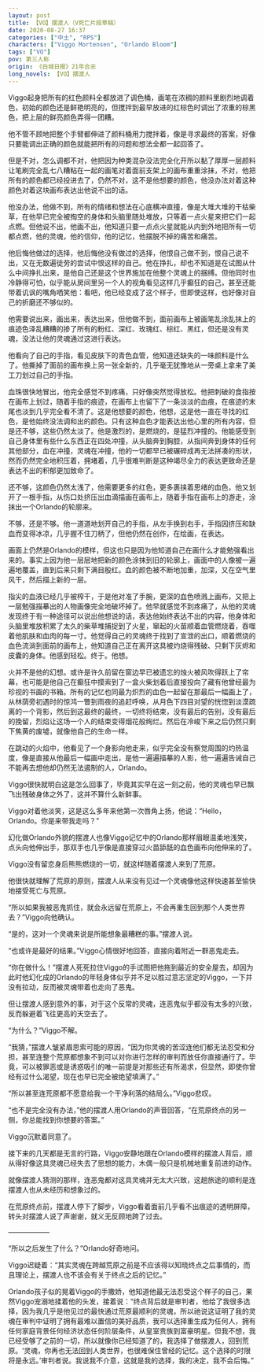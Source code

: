 ```yaml
---
layout: post
title: 【VO】摆渡人（V死亡片段草稿）
date: 2020-08-27 16:37
categories: ["中土", "RPS"]
characters: ["Viggo Mortensen", "Orlando Bloom"]
tags: ["VO"]
pov: 第三人称
origin: 《白城日报》21年合志
long_novels: 【VO】摆渡人
---
```


Viggo起身把所有的红色颜料全都放进了调色桶，画笔在浓稠的颜料里剧烈地调着色，初始的颜色还是鲜艳明亮的，但搅拌到最早放进的红棕色时调出了浓重的棕黑色，把上层的鲜亮颜色弄得一团糟。

他不管不顾地把整个手臂都伸进了颜料桶用力搅拌着，像是寻求最终的答案，好像只要能调出正确的颜色就能把所有的问题和想法全都一起回答了。

但是不对，怎么调都不对，他把因为种类混杂没法完全化开所以黏了厚厚一层颜料让笔刷完全乱七八糟粘在一起的画笔对着面前支架上的画布重重涂抹，不对，他把所有的颜色都已经投进去了，仍然不对，这不是他想要的颜色，他没办法对着这种颜色对着这块画布表达出他说不出的话。

他没办法，他做不到，所有的情绪和想法在心底横冲直撞，像是大堆大堆的干枯柴草，在他早已完全被掏空的身体和头脑里随处堆放，只等着一点火星来把它们一起点燃。但他说不出，他画不出，他知道只要一点点火星就能从内到外地把所有一切都点燃，他的灵魂，他的信仰，他的记忆，他摆脱不掉的痛苦和痛苦。

他后悔他做过的选择，他后悔他没有做过的选择，他恨自己做不到，恨自己说不出，又在无数遍徒劳的尝试中恨这样的自己。他在挣扎，却也不知道是在试图从什么中间挣扎出来，是他自己还是这个世界施加在他整个灵魂上的捆缚。但他同时也冷静得可怕，似乎能从房间里另一个人的视角看见这样几乎癫狂的自己，甚至还能带着讥讽的嘴角哂笑他：看吧，他已经变成了这个样子，但即使这样，也好像对自己的折磨还不够似的。

他需要说出来，画出来，表达出来，但他做不到，面前画布上被画笔乱涂乱抹上的痕迹色泽乱糟糟的掺了所有的粉红、深红、玫瑰红、棕红、黑红，但还是没有灵魂，没法让他的灵魂通过这进行表达。

他看向了自己的手指，看见皮肤下的青色血管，他知道还缺失的一味颜料是什么了。他撕掉了面前的画布换上另一张全新的，几乎毫无犹豫地从一旁桌上拿来了美工刀划过自己的手指。

血珠很快地冒出，他完全感觉不到疼痛，只好像突然觉得放松。他把刺破的食指按在画布上划过，随着手指的痕迹，在画布上也留下了一条淡淡的血痕，在痕迹的末尾也淡到几乎完全看不清了。这是他想要的颜色，他想，这是他一直在寻找的红色，是他始终没法调和出的颜色。只有这种血色才能表达出他心里的所有内容，但是还不够，这些仍然太淡了。他是激烈的，是燃烧的，是猛烈冲撞的。他能感受到自己身体里有些什么东西正在四处冲撞，从头脑奔到胸腔，从指间奔到身体的任何其他部分，血在冲撞，灵魂在冲撞，他的一切都早已被碾碎成再无法拼凑的形状，然而仍然完全地积压着，拥堵着，几乎很难判断是这种竭尽全力的表达更致命还是表达不出的积郁更加致命了。

还不够，这颜色仍然太浅了，他需要更多的红色，更多裹挟着思绪的血色，他又划开了一根手指，从伤口处挤压出血滴描画在画布上，随着手指在画布上的游走，涂抹出一个Orlando的轮廓来。

不够，还是不够。他一道道地划开自己的手指，从左手换到右手，手指因挤压和缺血而变得冰凉，几乎握不住刀柄了，但他仍然在创作，在绘画，在表达。

画面上仍然是Orlando的模样，但这也只是因为他知道自己在画什么才能勉强看出来的。事实上因为他一层层地把新的颜色涂抹到旧的轮廓上，画面中的人像被一遍遍地覆盖，直到后来只剩下满目殷红。血的颜色被不断地加重，加深，又在空气里风干，然后描上新的一层。

指尖的血液已经几乎被榨干，于是他对准了手腕，更深的血色喷溅上画布，又把上一层勉强描摹出的人物画像完全地破坏掉了。他早就感觉不到疼痛了，从他的灵魂发现终于有一种途径可以说出他想说的话，表达他始终表达不出的内容，他身体和头脑里堆放积累了太久的柴草堆捕捉到了火星，窜起的火苗顺着血管燃烧着，吞噬着他肌肤和血肉的每一寸。他觉得自己的灵魂终于找到了宣泄的出口，顺着燃烧的血色流淌到面前的画布上，他知道自己正在离开这具被灼烧得残破、只剩下灰烬和皮囊的身体。他感到轻松。终于。他想。

火并不是他的幻想。或许是许久前留在窗边早已被遗忘的烛火被风吹得跃上了帘幕，也可能是他自己在癫狂中摸索到了一盒火柴划着后直接投向了藏有他曾经最为珍视的书画的书箱。所有的记忆也同最为炽烈的血色一起留在那最后一幅画上了，从林荫旁初遇时的惊鸿一瞥到雨夜的追赶呼唤，从月色下四目对望的恍惚到淡漠疏离的一个背影，然后到这最终的最终，一切终将结束，没有最后的告别，没有最后的挽留，烈焰让这场一个人的结束变得烟花般绚烂。然后在冷峻下来之后仍然只剩下焦黄的废墟，就像他自己的生命一样。

在跳动的火焰中，他看见了一个身影向他走来，似乎完全没有察觉周围的灼热温度，像是直接从他最后一幅画中走出，是他一遍遍描摹的人影，他一遍遍告诫自己不能再去想他却仍然无法遏制的人，Orlando。

Viggo很快就明白这是怎么回事了，毕竟其实早在这一刻之前，他的灵魂也早已飘飞出残破身体之外了，这并不算什么新鲜事。

Viggo对着他淡笑，这是这么多年来他第一次唇角上扬，他说：“Hello，Orlando。你是来带我走吗？”

幻化做Orlando外貌的摆渡人也像Viggo记忆中的Orlando那样眉眼温柔地浅笑，点头向他伸出手，那双手也几乎像是直接穿过火苗舔舐的血色画布向他伸来的了。

Viggo没有留恋身后熊熊燃烧的一切，就这样随着摆渡人来到了荒原。

他很快就理解了荒原的原则，摆渡人从来没有见过一个灵魂像他这样快速甚至愉快地接受死亡与荒原。

“所以如果我被恶鬼抓住，就会永远留在荒原上，不会再重生回到那个人类世界去？”Viggo向他确认。

“是的，这对一个灵魂来说是所能想象最糟糕的事。”摆渡人说。

“也或许是最好的结果。”Viggo心情很好地回答，直接向着附近一群恶鬼走去。

“你在做什么！”摆渡人死死拉住Viggo的手试图把他拖到最近的安全屋去，却因为此时他幻化成的Orlando的年轻身体似乎并不足以胜过意志坚定的Viggo，一下并没有拉动，反而被灵魂带着也走向了恶鬼。

但让摆渡人感到意外的事，对于这个反常的灵魂，连恶鬼似乎都没有太多的兴致，反而躲避着飞往更高的天空去了。

“为什么？”Viggo不解。

“我猜，”摆渡人皱紧眉思索可能的原因，“因为你灵魂的苦涩连他们都无法忍受和分担，甚至连整个荒原都想象不到可以对你进行怎样的审判而放任你直接通行了。毕竟，可以被罪恶或是诱惑吸引的唯一前提是对那些还有所渴求，但显然，即使你曾经有过什么渴望，现在也早已完全被绝望填满了。”

“所以甚至连荒原都不愿意给我一个干净利落的结局么。”Viggo悲叹。

“也不是完全没有办法，”他的摆渡人用Orlando的声音回答，“在荒原终点的另一侧，你总能找到你想要的答案。”

Viggo沉默着同意了。

接下来的几天都是无言的行路，Viggo安静地跟在Orlando模样的摆渡人背后，顺从得好像这具灵魂已经失去了思想的能力，木偶一般只是机械地重复前进的动作。

就像摆渡人猜测的那样，连恶鬼都对这具灵魂并无太大兴致，这趟旅途的顺利是连摆渡人也从未经历和想象过的。

在荒原终点前，摆渡人停下了脚步，Viggo看着面前几乎看不出痕迹的透明屏障，转头对摆渡人说了声谢谢，就义无反顾地跨了过去。

——————

“所以之后发生了什么？”Orlando好奇地问。

Viggo迟疑着：“其实灵魂在跨越荒原之前是不应该得以知晓终点之后事情的，而且理论上，摆渡人也不该会有关于终点之后的记忆。”

Orlando孩子似的晃着Viggo的手撒娇，他知道他最无法忍受这个样子的自己，果然Viggo宠溺地揉着他的头发，接着说：“终点背后就是审判者，他给了我很多选择，因为我几乎是他见过的最快通过荒原最顺利的灵魂，所以祂说这证明了我的灵魂在审判中证明了拥有最难以置信的美好品质，我可以选择重生成为任何人，拥有任何家庭背景任何经济状态任何阶层条件，从皇室贵族到富豪明星。但我不想，我已经受够了之前的一切，所以就像你已经知道了的，我选择了做摆渡人，回到荒原。‘灵魂，你再也无法回到人类世界，也很难保住曾经的记忆。这个选择的时限将是永远。’审判者说。我说我不介意，这就是我的选择，我的决定，我不会后悔。”


